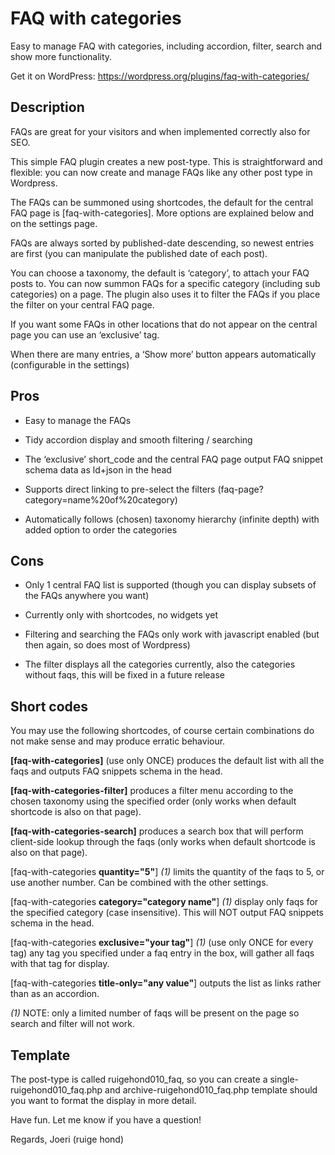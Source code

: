 # FAQ with categories
Easy to manage FAQ with categories, including accordion, filter, search and show more functionality.

Get it on WordPress: <https://wordpress.org/plugins/faq-with-categories/>

## Description

FAQs are great for your visitors and when implemented correctly also for SEO.

This simple FAQ plugin creates a new post-type. This is straightforward and flexible: you can now create and manage FAQs like any other post type in Wordpress.

The FAQs can be summoned using shortcodes, the default for the central FAQ page is [faq-with-categories]. More options are explained below and on the settings page.

FAQs are always sorted by published-date descending, so newest entries are first (you can manipulate the published date of each post).

You can choose a taxonomy, the default is ‘category’, to attach your FAQ posts to. You can now summon FAQs for a specific category (including sub categories) on a page. The plugin also uses it to filter the FAQs if you place the filter on your central FAQ page.

If you want some FAQs in other locations that do not appear on the central page you can use an ‘exclusive’ tag.

When there are many entries, a ‘Show more’ button appears automatically (configurable in the settings)

## Pros

- Easy to manage the FAQs

- Tidy accordion display and smooth filtering / searching

- The ‘exclusive’ short_code and the central FAQ page output FAQ snippet schema data as ld+json in the head

- Supports direct linking to pre-select the filters (faq-page?category=name%20of%20category)

- Automatically follows (chosen) taxonomy hierarchy (infinite depth) with added option to order the categories

## Cons

- Only 1 central FAQ list is supported (though you can display subsets of the FAQs anywhere you want)

- Currently only with shortcodes, no widgets yet

- Filtering and searching the FAQs only work with javascript enabled (but then again, so does most of Wordpress)

- The filter displays all the categories currently, also the categories without faqs, this will be fixed in a future release

## Short codes

You may use the following shortcodes, of course certain combinations do not make sense and may produce erratic behaviour.

**[faq-with-categories]** (use only ONCE) produces the default list with all the faqs and outputs FAQ snippets schema in the head.

**[faq-with-categories-filter]** produces a filter menu according to the chosen taxonomy using the specified order (only works when default shortcode is also on that page).

**[faq-with-categories-search]** produces a search box that will perform client-side lookup through the faqs (only works when default shortcode is also on that page).

[faq-with-categories **quantity="5"**] *(1)* limits the quantity of the faqs to 5, or use another number. Can be combined with the other settings.

[faq-with-categories **category="category name"**] *(1)* display only faqs for the specified category (case insensitive). This will NOT output FAQ snippets schema in the head.

[faq-with-categories **exclusive="your tag"**] *(1)* (use only ONCE for every tag) any tag you specified under a faq entry in the box, will gather all faqs with that tag for display.

[faq-with-categories **title-only="any value"**] outputs the list as links rather than as an accordion.

*(1)* NOTE: only a limited number of faqs will be present on the page so search and filter will not work.

## Template

The post-type is called ruigehond010_faq, so you can create a single-ruigehond010_faq.php and archive-ruigehond010_faq.php template should you want to format the display in more detail.

Have fun. Let me know if you have a question!

Regards,
Joeri (ruige hond)
